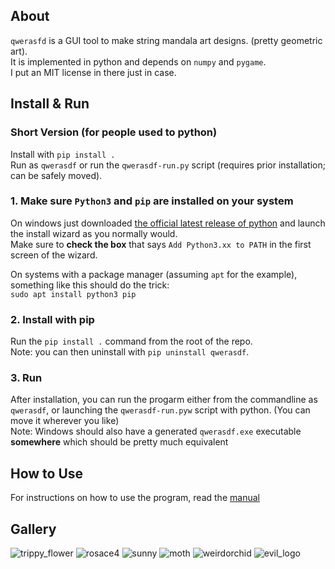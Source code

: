 ## About
`qwerasfd` is a GUI tool to make string mandala art designs. (pretty geometric art).  
It is implemented in python and depends on `numpy` and `pygame`.  
I put an MIT license in there just in case.  

## Install & Run

### Short Version (for people used to python)
Install with `pip install .`  
Run as `qwerasdf` or run the `qwerasdf-run.py` script (requires prior installation; can be safely moved).  

### 1. Make sure `Python3` and `pip` are installed on your system
On windows just downloaded [the official latest release of python](https://www.python.org/downloads/windows/)
and launch the install wizard as you normally would.  
Make sure to **check the box** that says `Add Python3.xx to PATH` in the first screen of the wizard.

On systems with a package manager (assuming `apt` for the example), something like this should do the trick:  
`sudo apt install python3 pip`

### 2. Install with pip
Run the `pip install .` command from the root of the repo.  
Note: you can then uninstall with `pip uninstall qwerasdf`.  

### 3. Run
After installation, you can run the progarm either from the commandline as `qwerasdf`,
or launching the `qwerasdf-run.pyw` script with python. (You can move it wherever you like)  
Note: Windows should also have a generated `qwerasdf.exe` executable **somewhere** which should be pretty much equivalent


## How to Use
For instructions on how to use the program, read the [manual](manual.md)

## Gallery

![trippy_flower](gallery/trippy_flower.png)
![rosace4](gallery/rosace4.png)
![sunny](gallery/sunny.png)
![moth](gallery/moth.png)
![weirdorchid](gallery/weirdorchid.png)
![evil_logo](gallery/evil_logo.png)

